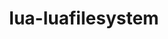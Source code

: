 ---
title: "lua-luafilesystem"
layout: cache
categories: [package, develop]
meta: {"versions": ["1.8.0"], "compilers": ["gcc@=11.4.0"], "oss": ["ubuntu22.04"], "platforms": ["linux"], "targets": ["x86_64_v3"], "stacks": ["root", "tutorial"], "num_specs": 4, "num_specs_by_stack": {"tutorial": 4, "root": 4}}
spec_details: [{"hash": "donrfoeshiclgkrti2jslivwxylmamih", "compiler": "gcc@=11.4.0", "versions": ["1.8.0"], "os": "ubuntu22.04", "platform": "linux", "target": "x86_64_v3", "variants": ["build_system=lua"], "stacks": ["tutorial", "root"], "size": "-", "tarball": "https://binaries.spack.io/develop/build_cache/linux-ubuntu22.04-x86_64_v3/gcc-11.4.0/lua-luafilesystem-1.8.0/linux-ubuntu22.04-x86_64_v3-gcc-11.4.0-lua-luafilesystem-1.8.0-donrfoeshiclgkrti2jslivwxylmamih.spack"}, {"hash": "jmpkhabr7wqnnp5ay3qzn2fmhm5ahnvq", "compiler": "gcc@=11.4.0", "versions": ["1.8.0"], "os": "ubuntu22.04", "platform": "linux", "target": "x86_64_v3", "variants": ["build_system=lua"], "stacks": ["tutorial", "root"], "size": "-", "tarball": "https://binaries.spack.io/develop/build_cache/linux-ubuntu22.04-x86_64_v3/gcc-11.4.0/lua-luafilesystem-1.8.0/linux-ubuntu22.04-x86_64_v3-gcc-11.4.0-lua-luafilesystem-1.8.0-jmpkhabr7wqnnp5ay3qzn2fmhm5ahnvq.spack"}, {"hash": "wibbaxsaqhmfmaocoirbtovfjbajy3xl", "compiler": "gcc@=11.4.0", "versions": ["1.8.0"], "os": "ubuntu22.04", "platform": "linux", "target": "x86_64_v3", "variants": ["build_system=lua"], "stacks": ["tutorial", "root"], "size": "-", "tarball": "https://binaries.spack.io/develop/build_cache/linux-ubuntu22.04-x86_64_v3/gcc-11.4.0/lua-luafilesystem-1.8.0/linux-ubuntu22.04-x86_64_v3-gcc-11.4.0-lua-luafilesystem-1.8.0-wibbaxsaqhmfmaocoirbtovfjbajy3xl.spack"}, {"hash": "g5cfv5xcu45n3vpih4cdc6u2fw7cl5f6", "compiler": "gcc@=11.4.0", "versions": ["1.8.0"], "os": "ubuntu22.04", "platform": "linux", "target": "x86_64_v3", "variants": ["build_system=lua"], "stacks": ["tutorial", "root"], "size": "-", "tarball": "https://binaries.spack.io/develop/build_cache/linux-ubuntu22.04-x86_64_v3/gcc-11.4.0/lua-luafilesystem-1.8.0/linux-ubuntu22.04-x86_64_v3-gcc-11.4.0-lua-luafilesystem-1.8.0-g5cfv5xcu45n3vpih4cdc6u2fw7cl5f6.spack"}]
---